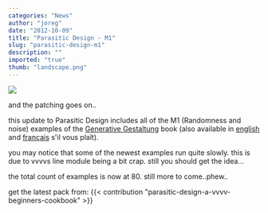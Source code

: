 ```yaml
---
categories: "News"
author: "joreg"
date: "2012-10-09"
title: "Parasitic Design - M1"
slug: "parasitic-design-m1"
description: ""
imported: "true"
thumb: "landscape.png"
---
```



![](landscape.png) 

and the patching goes on..

this update to Parasitic Design includes all of the M1 (Randomness and noise) examples of the [Generative Gestaltung](http://generativegestaltung.de/) book (also available in [english](http://www.amazon.com/Generative-Design-Visualize-Program-Processing/dp/1616890770/ref=sr_1_1?s=books&ie=UTF8&qid=1345550558&sr=1-1&keywords=generative+design) and [français](http://www.amazon.fr/Design-g%C3%A9n%C3%A9ratif-Concevoir-programmer-visualiser/dp/2350172155/ref=sr_1_2?ie=UTF8&qid=1345550741&sr=8-2) s'il vous plaît). 

you may notice that some of the newest examples run quite slowly. this is due to vvvvs line module being a bit crap. still you should get the idea...

the total count of examples is now at 80. still more to come..phew..

get the latest pack from:
{{< contribution "parasitic-design-a-vvvv-beginners-cookbook" >}}